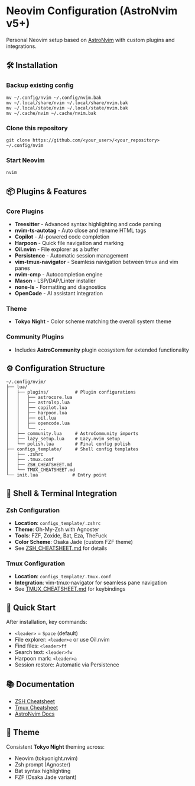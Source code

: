 # Neovim Configuration (AstroNvim v5+)

Personal Neovim setup based on [AstroNvim](https://github.com/AstroNvim/AstroNvim) with custom plugins and integrations.

## 🛠️ Installation

### Backup existing config

```shell
mv ~/.config/nvim ~/.config/nvim.bak
mv ~/.local/share/nvim ~/.local/share/nvim.bak
mv ~/.local/state/nvim ~/.local/state/nvim.bak
mv ~/.cache/nvim ~/.cache/nvim.bak
```

### Clone this repository

```shell
git clone https://github.com/<your_user>/<your_repository> ~/.config/nvim
```

### Start Neovim

```shell
nvim
```

## 📦 Plugins & Features

### Core Plugins
- **Treesitter** - Advanced syntax highlighting and code parsing
- **nvim-ts-autotag** - Auto close and rename HTML tags
- **Copilot** - AI-powered code completion
- **Harpoon** - Quick file navigation and marking
- **Oil.nvim** - File explorer as a buffer
- **Persistence** - Automatic session management
- **vim-tmux-navigator** - Seamless navigation between tmux and vim panes
- **nvim-cmp** - Autocompletion engine
- **Mason** - LSP/DAP/Linter installer
- **none-ls** - Formatting and diagnostics
- **OpenCode** - AI assistant integration

### Theme
- **Tokyo Night** - Color scheme matching the overall system theme

### Community Plugins
- Includes **AstroCommunity** plugin ecosystem for extended functionality

## ⚙️ Configuration Structure

```
~/.config/nvim/
├── lua/
│   ├── plugins/          # Plugin configurations
│   │   ├── astrocore.lua
│   │   ├── astrolsp.lua
│   │   ├── copilot.lua
│   │   ├── harpoon.lua
│   │   ├── oil.lua
│   │   ├── opencode.lua
│   │   └── ...
│   ├── community.lua     # AstroCommunity imports
│   ├── lazy_setup.lua    # Lazy.nvim setup
│   └── polish.lua        # Final config polish
├── configs_template/     # Shell config templates
│   ├── .zshrc
│   ├── .tmux.conf
│   ├── ZSH_CHEATSHEET.md
│   └── TMUX_CHEATSHEET.md
└── init.lua             # Entry point
```

## 🔧 Shell & Terminal Integration

### Zsh Configuration
- **Location**: `configs_template/.zshrc`
- **Theme**: Oh-My-Zsh with Agnoster
- **Tools**: FZF, Zoxide, Bat, Eza, TheFuck
- **Color Scheme**: Osaka Jade (custom FZF theme)
- See [ZSH_CHEATSHEET.md](configs_template/ZSH_CHEATSHEET.md) for details

### Tmux Configuration
- **Location**: `configs_template/.tmux.conf`
- **Integration**: vim-tmux-navigator for seamless pane navigation
- See [TMUX_CHEATSHEET.md](configs_template/TMUX_CHEATSHEET.md) for keybindings

## 🚀 Quick Start

After installation, key commands:
- `<leader>` = `Space` (default)
- File explorer: `<leader>e` or use Oil.nvim
- Find files: `<leader>ff`
- Search text: `<leader>fw`
- Harpoon mark: `<leader>a`
- Session restore: Automatic via Persistence

## 📚 Documentation

- [ZSH Cheatsheet](configs_template/ZSH_CHEATSHEET.md)
- [Tmux Cheatsheet](configs_template/TMUX_CHEATSHEET.md)
- [AstroNvim Docs](https://docs.astronvim.com)

## 🎨 Theme

Consistent **Tokyo Night** theming across:
- Neovim (tokyonight.nvim)
- Zsh prompt (Agnoster)
- Bat syntax highlighting
- FZF (Osaka Jade variant)
